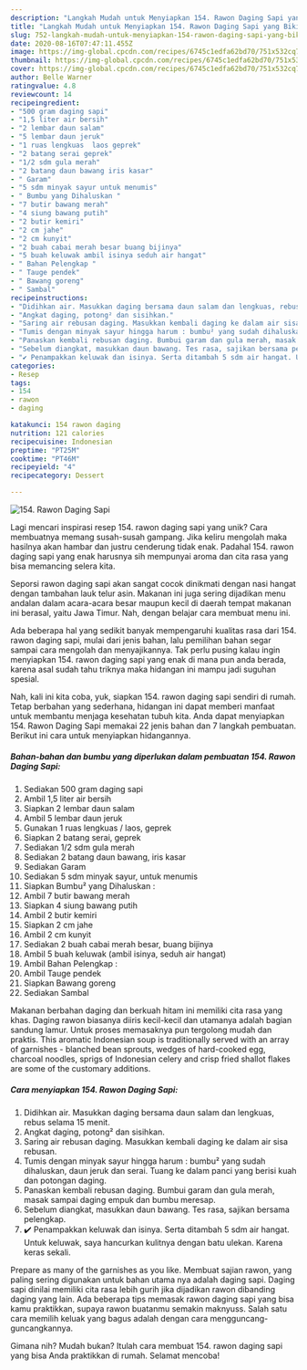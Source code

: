 ```yaml
---
description: "Langkah Mudah untuk Menyiapkan 154. Rawon Daging Sapi yang Bikin Ngiler"
title: "Langkah Mudah untuk Menyiapkan 154. Rawon Daging Sapi yang Bikin Ngiler"
slug: 752-langkah-mudah-untuk-menyiapkan-154-rawon-daging-sapi-yang-bikin-ngiler
date: 2020-08-16T07:47:11.455Z
image: https://img-global.cpcdn.com/recipes/6745c1edfa62bd70/751x532cq70/154-rawon-daging-sapi-foto-resep-utama.jpg
thumbnail: https://img-global.cpcdn.com/recipes/6745c1edfa62bd70/751x532cq70/154-rawon-daging-sapi-foto-resep-utama.jpg
cover: https://img-global.cpcdn.com/recipes/6745c1edfa62bd70/751x532cq70/154-rawon-daging-sapi-foto-resep-utama.jpg
author: Belle Warner
ratingvalue: 4.8
reviewcount: 14
recipeingredient:
- "500 gram daging sapi"
- "1,5 liter air bersih"
- "2 lembar daun salam"
- "5 lembar daun jeruk"
- "1 ruas lengkuas  laos geprek"
- "2 batang serai geprek"
- "1/2 sdm gula merah"
- "2 batang daun bawang iris kasar"
- " Garam"
- "5 sdm minyak sayur untuk menumis"
- " Bumbu yang Dihaluskan "
- "7 butir bawang merah"
- "4 siung bawang putih"
- "2 butir kemiri"
- "2 cm jahe"
- "2 cm kunyit"
- "2 buah cabai merah besar buang bijinya"
- "5 buah keluwak ambil isinya seduh air hangat"
- " Bahan Pelengkap "
- " Tauge pendek"
- " Bawang goreng"
- " Sambal"
recipeinstructions:
- "Didihkan air. Masukkan daging bersama daun salam dan lengkuas, rebus selama 15 menit."
- "Angkat daging, potong² dan sisihkan."
- "Saring air rebusan daging. Masukkan kembali daging ke dalam air sisa rebusan."
- "Tumis dengan minyak sayur hingga harum : bumbu² yang sudah dihaluskan, daun jeruk dan serai. Tuang ke dalam panci yang berisi kuah dan potongan daging."
- "Panaskan kembali rebusan daging. Bumbui garam dan gula merah, masak sampai daging empuk dan bumbu meresap."
- "Sebelum diangkat, masukkan daun bawang. Tes rasa, sajikan bersama pelengkap."
- "✔️ Penampakkan keluwak dan isinya. Serta ditambah 5 sdm air hangat. Untuk keluwak, saya hancurkan kulitnya dengan batu ulekan. Karena keras sekali."
categories:
- Resep
tags:
- 154
- rawon
- daging

katakunci: 154 rawon daging 
nutrition: 121 calories
recipecuisine: Indonesian
preptime: "PT25M"
cooktime: "PT46M"
recipeyield: "4"
recipecategory: Dessert

---
```



![154. Rawon Daging Sapi](https://img-global.cpcdn.com/recipes/6745c1edfa62bd70/751x532cq70/154-rawon-daging-sapi-foto-resep-utama.jpg)

Lagi mencari inspirasi resep 154. rawon daging sapi yang unik? Cara membuatnya memang susah-susah gampang. Jika keliru mengolah maka hasilnya akan hambar dan justru cenderung tidak enak. Padahal 154. rawon daging sapi yang enak harusnya sih mempunyai aroma dan cita rasa yang bisa memancing selera kita.

Seporsi rawon daging sapi akan sangat cocok dinikmati dengan nasi hangat dengan tambahan lauk telur asin. Makanan ini juga sering dijadikan menu andalan dalam acara-acara besar maupun kecil di daerah tempat makanan ini berasal, yaitu Jawa Timur. Nah, dengan belajar cara membuat menu ini.

Ada beberapa hal yang sedikit banyak mempengaruhi kualitas rasa dari 154. rawon daging sapi, mulai dari jenis bahan, lalu pemilihan bahan segar sampai cara mengolah dan menyajikannya. Tak perlu pusing kalau ingin menyiapkan 154. rawon daging sapi yang enak di mana pun anda berada, karena asal sudah tahu triknya maka hidangan ini mampu jadi suguhan spesial.


Nah, kali ini kita coba, yuk, siapkan 154. rawon daging sapi sendiri di rumah. Tetap berbahan yang sederhana, hidangan ini dapat memberi manfaat untuk membantu menjaga kesehatan tubuh kita. Anda dapat menyiapkan 154. Rawon Daging Sapi memakai 22 jenis bahan dan 7 langkah pembuatan. Berikut ini cara untuk menyiapkan hidangannya.

<!--inarticleads1-->

##### Bahan-bahan dan bumbu yang diperlukan dalam pembuatan 154. Rawon Daging Sapi:

1. Sediakan 500 gram daging sapi
1. Ambil 1,5 liter air bersih
1. Siapkan 2 lembar daun salam
1. Ambil 5 lembar daun jeruk
1. Gunakan 1 ruas lengkuas / laos, geprek
1. Siapkan 2 batang serai, geprek
1. Sediakan 1/2 sdm gula merah
1. Sediakan 2 batang daun bawang, iris kasar
1. Sediakan  Garam
1. Sediakan 5 sdm minyak sayur, untuk menumis
1. Siapkan  Bumbu² yang Dihaluskan :
1. Ambil 7 butir bawang merah
1. Siapkan 4 siung bawang putih
1. Ambil 2 butir kemiri
1. Siapkan 2 cm jahe
1. Ambil 2 cm kunyit
1. Sediakan 2 buah cabai merah besar, buang bijinya
1. Ambil 5 buah keluwak (ambil isinya, seduh air hangat)
1. Ambil  Bahan Pelengkap :
1. Ambil  Tauge pendek
1. Siapkan  Bawang goreng
1. Sediakan  Sambal


Makanan berbahan daging dan berkuah hitam ini memiliki cita rasa yang khas. Daging rawon biasanya diiris kecil-kecil dan utamanya adalah bagian sandung lamur. Untuk proses memasaknya pun tergolong mudah dan praktis. This aromatic Indonesian soup is traditionally served with an array of garnishes - blanched bean sprouts, wedges of hard-cooked egg, charcoal noodles, sprigs of Indonesian celery and crisp fried shallot flakes are some of the customary additions. 

<!--inarticleads2-->

##### Cara menyiapkan 154. Rawon Daging Sapi:

1. Didihkan air. Masukkan daging bersama daun salam dan lengkuas, rebus selama 15 menit.
1. Angkat daging, potong² dan sisihkan.
1. Saring air rebusan daging. Masukkan kembali daging ke dalam air sisa rebusan.
1. Tumis dengan minyak sayur hingga harum : bumbu² yang sudah dihaluskan, daun jeruk dan serai. Tuang ke dalam panci yang berisi kuah dan potongan daging.
1. Panaskan kembali rebusan daging. Bumbui garam dan gula merah, masak sampai daging empuk dan bumbu meresap.
1. Sebelum diangkat, masukkan daun bawang. Tes rasa, sajikan bersama pelengkap.
1. ✔️ Penampakkan keluwak dan isinya. Serta ditambah 5 sdm air hangat. Untuk keluwak, saya hancurkan kulitnya dengan batu ulekan. Karena keras sekali.


Prepare as many of the garnishes as you like. Membuat sajian rawon, yang paling sering digunakan untuk bahan utama nya adalah daging sapi. Daging sapi dinilai memiliki cita rasa lebih gurih jika dijadikan rawon dibanding daging yang lain. Ada beberapa tips memasak rawon daging sapi yang bisa kamu praktikkan, supaya rawon buatanmu semakin maknyuss. Salah satu cara memilih keluak yang bagus adalah dengan cara mengguncang-guncangkannya. 

Gimana nih? Mudah bukan? Itulah cara membuat 154. rawon daging sapi yang bisa Anda praktikkan di rumah. Selamat mencoba!
